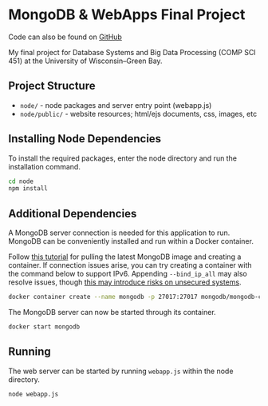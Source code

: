 # MongoDB & WebApps Final Project

Code can also be found on [GitHub](https://github.com/Naparise/parise-mongodb-final)

My final project for Database Systems and Big Data Processing (COMP SCI 451) at the University of Wisconsin–Green Bay.

## Project Structure

* `node/` - node packages and server entry point (webapp.js)
* `node/public/` - website resources; html/ejs documents, css, images, etc


## Installing Node Dependencies

To install the required packages, enter the node directory and run the installation command.
```bash
cd node
npm install
```

## Additional Dependencies

A MongoDB server connection is needed for this application to run.
MongoDB can be conveniently installed and run within a Docker container.

Follow [this tutorial](https://www.mongodb.com/docs/manual/tutorial/install-mongodb-community-with-docker/) for pulling the latest MongoDB image and creating a container.
If connection issues arise, you can try creating a container with the command below to support IPv6. Appending `--bind_ip_all` may also resolve issues, though [this may introduce risks on unsecured systems](https://www.mongodb.com/docs/v4.4/core/security-mongodb-configuration/).

```bash
docker container create --name mongodb -p 27017:27017 mongodb/mongodb-community-server:latest --ipv6
```

The MongoDB server can now be started through its container.
```bash 
docker start mongodb
```

## Running

The web server can be started by running `webapp.js` within the node directory.
```bash
node webapp.js
```